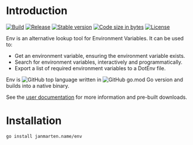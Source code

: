 # Introduction

[![Build](https://github.com/johmanx10/env/workflows/Build/badge.svg)](https://github.com/johmanx10/env/actions?query=workflow%3ABuild)
[![Release](https://github.com/johmanx10/env/workflows/Release/badge.svg)](https://github.com/johmanx10/env/actions?query=workflow%3ARelease)
[![Stable version](https://img.shields.io/github/v/release/johmanx10/env?include_prereleases&label=)](https://github.com/johmanx10/env/releases/latest)
[![Code size in bytes](https://img.shields.io/github/languages/code-size/johmanx10/env?label=&logo=git)](https://github.com/johmanx10/env)
[![License](https://img.shields.io/github/license/johmanx10/env?label=&color=blue)](https://github.com/johmanx10/env/blob/main/LICENSE)

Env is an alternative lookup tool for Environment Variables.
It can be used to:

- Get an environment variable, ensuring the environment variable exists.
- Search for environment variables, interactively and programmatically.
- Export a list of required environment variables to a DotEnv file.

Env is ![GitHub top language](https://img.shields.io/github/languages/top/johmanx10/env?label=) written in
![GitHub go.mod Go version](https://img.shields.io/github/go-mod/go-version/johmanx10/env?logo=go&label=) and builds
into a native binary.

See the [user documentation](http://janmarten.name/env) for more information and pre-built downloads.

# Installation

```
go install janmarten.name/env
```
